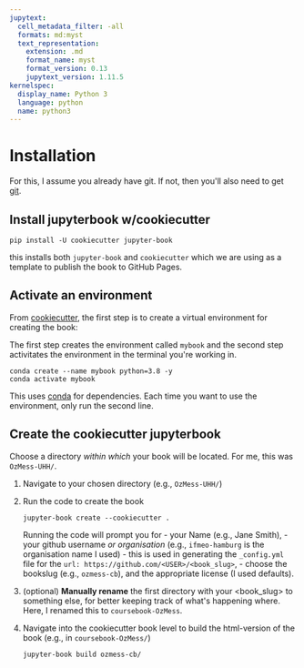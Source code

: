 ```yaml
---
jupytext:
  cell_metadata_filter: -all
  formats: md:myst
  text_representation:
    extension: .md
    format_name: myst
    format_version: 0.13
    jupytext_version: 1.11.5
kernelspec:
  display_name: Python 3
  language: python
  name: python3
---
```


#  Installation

For this, I assume you already have git.  If not, then you'll also need to get [git](https://git-scm.com/downloads).

## Install jupyterbook w/cookiecutter

```
pip install -U cookiecutter jupyter-book
```
this installs both `jupyter-book` and `cookiecutter` which we are using as a template to publish the book to GitHub Pages.

## Activate an environment 
From [cookiecutter](https://github.com/executablebooks/cookiecutter-jupyter-book), the first step is to create a virtual environment for creating the book:

The first step creates the environment called `mybook` and the second step activitates the environment in the terminal you're working in.
```
conda create --name mybook python=3.8 -y
conda activate mybook
```
This uses [conda](https://docs.conda.io/en/latest/) for dependencies.  Each time you want to use the environment, only run the second line.



## Create the cookiecutter jupyterbook

Choose a directory *within which* your book will be located. For me, this was `OzMess-UHH/`. 

1. Navigate to your chosen directory (e.g., `OzMess-UHH/`)

2. Run the code to create the book

    ```
    jupyter-book create --cookiecutter .
    ```
    Running the code will prompt you for 
        - your Name (e.g., Jane Smith), 
        - your github username *or organisation* (e.g., `ifmeo-hamburg` is the organisation name I used) - this is used in generating the `_config.yml` file for the `url: https://github.com/<USER>/<book_slug>`, 
        - choose the bookslug (e.g., `ozmess-cb`), and the appropriate license (I used defaults).



3. (optional) **Manually rename** the first directory with your <book_slug> to something else, for better keeping track of what's happening where.  Here, I renamed this to `coursebook-OzMess`. 

4. Navigate into the cookiecutter book level to build the html-version of the book (e.g., in `coursebook-OzMess/`)

    ```
    jupyter-book build ozmess-cb/
    ```
